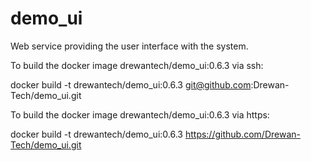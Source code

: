 # demo_ui
Web service providing the user interface with the system.

To build the docker image drewantech/demo_ui:0.6.3 via ssh:

docker build -t drewantech/demo_ui:0.6.3 git@github.com:Drewan-Tech/demo_ui.git

To build the docker image drewantech/demo_ui:0.6.3 via https:

docker build -t drewantech/demo_ui:0.6.3 https://github.com/Drewan-Tech/demo_ui.git
